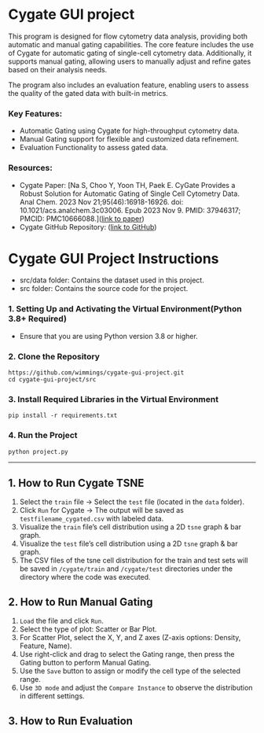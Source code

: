 # Cygate GUI project
This program is designed for flow cytometry data analysis, providing both automatic and manual gating capabilities. The core feature includes the use of Cygate for automatic gating of single-cell cytometry data. Additionally, it supports manual gating, allowing users to manually adjust and refine gates based on their analysis needs.

The program also includes an evaluation feature, enabling users to assess the quality of the gated data with built-in metrics.

### Key Features:
- Automatic Gating using Cygate for high-throughput cytometry data.
- Manual Gating support for flexible and customized data refinement.
- Evaluation Functionality to assess gated data.

### Resources:
- Cygate Paper: [Na S, Choo Y, Yoon TH, Paek E. CyGate Provides a Robust Solution for Automatic Gating of Single Cell Cytometry Data. Anal Chem. 2023 Nov 21;95(46):16918-16926. doi: 10.1021/acs.analchem.3c03006. Epub 2023 Nov 9. PMID: 37946317; PMCID: PMC10666088.]([link to paper](https://pubmed.ncbi.nlm.nih.gov/37946317/)) 
- Cygate GitHub Repository: ([link to GitHub](https://github.com/HanyangBISLab/cygate))

# Cygate GUI Project Instructions

- src/data folder: Contains the dataset used in this project.
- src folder: Contains the source code for the project.



### 1. Setting Up and Activating the Virtual Environment(Python 3.8+ Required)
- Ensure that you are using Python version 3.8 or higher.

### 2. Clone the Repository
`https://github.com/wimmings/cygate-gui-project.git`  
`cd cygate-gui-project/src`

### 3. Install Required Libraries in the Virtual Environment
`pip install -r requirements.txt`

### 4. Run the Project
`python project.py`

---

## 1. How to Run Cygate TSNE
1. Select the `train` file → Select the `test` file (located in the `data` folder).
2. Click `Run` for Cygate → The output will be saved as `testfilename_cygated.csv` with labeled data.
3. Visualize the `train` file’s cell distribution using a 2D `tsne` graph & bar graph.
4. Visualize the `test` file’s cell distribution using a 2D `tsne` graph & bar graph.
5. The CSV files of the tsne cell distribution for the train and test sets will be saved in `/cygate/train` and `/cygate/test` directories under the directory where the code was executed.

## 2. How to Run Manual Gating
1. `Load` the file and click `Run`.
2. Select the type of plot: Scatter or Bar Plot.
3. For Scatter Plot, select the X, Y, and Z axes (Z-axis options: Density, Feature, Name).
4. Use right-click and drag to select the Gating range, then press the Gating button to perform Manual Gating.
5. Use the `Save` button to assign or modify the cell type of the selected range.
6. Use `3D mode` and adjust the `Compare Instance` to observe the distribution in different settings.

## 3. How to Run Evaluation
